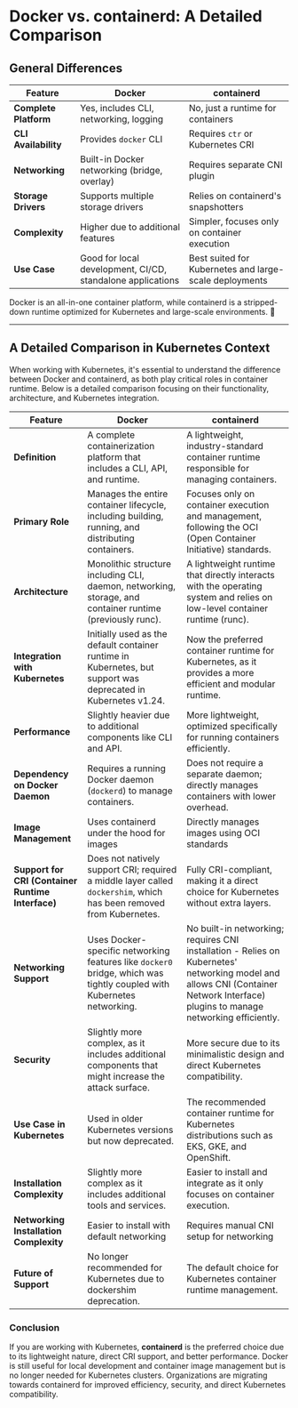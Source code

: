 # Docker vs. containerd: A Detailed Comparison

## General Differences

| Feature                     | Docker                                    | containerd                              |
|-----------------------------|-------------------------------------------|-----------------------------------------|
| **Complete Platform**       | Yes, includes CLI, networking, logging   | No, just a runtime for containers      |
| **CLI Availability**        | Provides `docker` CLI                     | Requires `ctr` or Kubernetes CRI       |
| **Networking**              | Built-in Docker networking (bridge, overlay) | Requires separate CNI plugin          |
| **Storage Drivers**         | Supports multiple storage drivers         | Relies on containerd's snapshotters   |
| **Complexity**              | Higher due to additional features        | Simpler, focuses only on container execution |
| **Use Case**                | Good for local development, CI/CD, standalone applications | Best suited for Kubernetes and large-scale deployments |

Docker is an all-in-one container platform, while containerd is a stripped-down runtime optimized for Kubernetes and large-scale environments. 🚀

---

## A Detailed Comparison in Kubernetes Context

When working with Kubernetes, it's essential to understand the difference between Docker and containerd, as both play critical roles in container runtime. Below is a detailed comparison focusing on their functionality, architecture, and Kubernetes integration.

| Feature                | Docker | containerd |
|------------------------|--------|------------|
| **Definition** | A complete containerization platform that includes a CLI, API, and runtime. | A lightweight, industry-standard container runtime responsible for managing containers. |
| **Primary Role** | Manages the entire container lifecycle, including building, running, and distributing containers. | Focuses only on container execution and management, following the OCI (Open Container Initiative) standards. |
| **Architecture** | Monolithic structure including CLI, daemon, networking, storage, and container runtime (previously runc). | A lightweight runtime that directly interacts with the operating system and relies on low-level container runtime (runc). |
| **Integration with Kubernetes** | Initially used as the default container runtime in Kubernetes, but support was deprecated in Kubernetes v1.24. | Now the preferred container runtime for Kubernetes, as it provides a more efficient and modular runtime. |
| **Performance** | Slightly heavier due to additional components like CLI and API. | More lightweight, optimized specifically for running containers efficiently. |
| **Dependency on Docker Daemon** | Requires a running Docker daemon (`dockerd`) to manage containers. | Does not require a separate daemon; directly manages containers with lower overhead. |
| **Image Management**        | Uses containerd under the hood for images | Directly manages images using OCI standards |
| **Support for CRI (Container Runtime Interface)** | Does not natively support CRI; required a middle layer called `dockershim`, which has been removed from Kubernetes. | Fully CRI-compliant, making it a direct choice for Kubernetes without extra layers. |
| **Networking Support** | Uses Docker-specific networking features like `docker0` bridge, which was tightly coupled with Kubernetes networking. | No built-in networking; requires CNI installation - Relies on Kubernetes' networking model and allows CNI (Container Network Interface) plugins to manage networking efficiently. |
| **Security** | Slightly more complex, as it includes additional components that might increase the attack surface. | More secure due to its minimalistic design and direct Kubernetes compatibility. |
| **Use Case in Kubernetes** | Used in older Kubernetes versions but now deprecated. | The recommended container runtime for Kubernetes distributions such as EKS, GKE, and OpenShift. |
| **Installation Complexity** | Slightly more complex as it includes additional tools and services. | Easier to install and integrate as it only focuses on container execution. |
| **Networking Installation Complexity** | Easier to install with default networking | Requires manual CNI setup for networking |
| **Future of Support** | No longer recommended for Kubernetes due to dockershim deprecation. | The default choice for Kubernetes container runtime management. |

### **Conclusion**
If you are working with Kubernetes, **containerd** is the preferred choice due to its lightweight nature, direct CRI support, and better performance. Docker is still useful for local development and container image management but is no longer needed for Kubernetes clusters. Organizations are migrating towards containerd for improved efficiency, security, and direct Kubernetes compatibility.